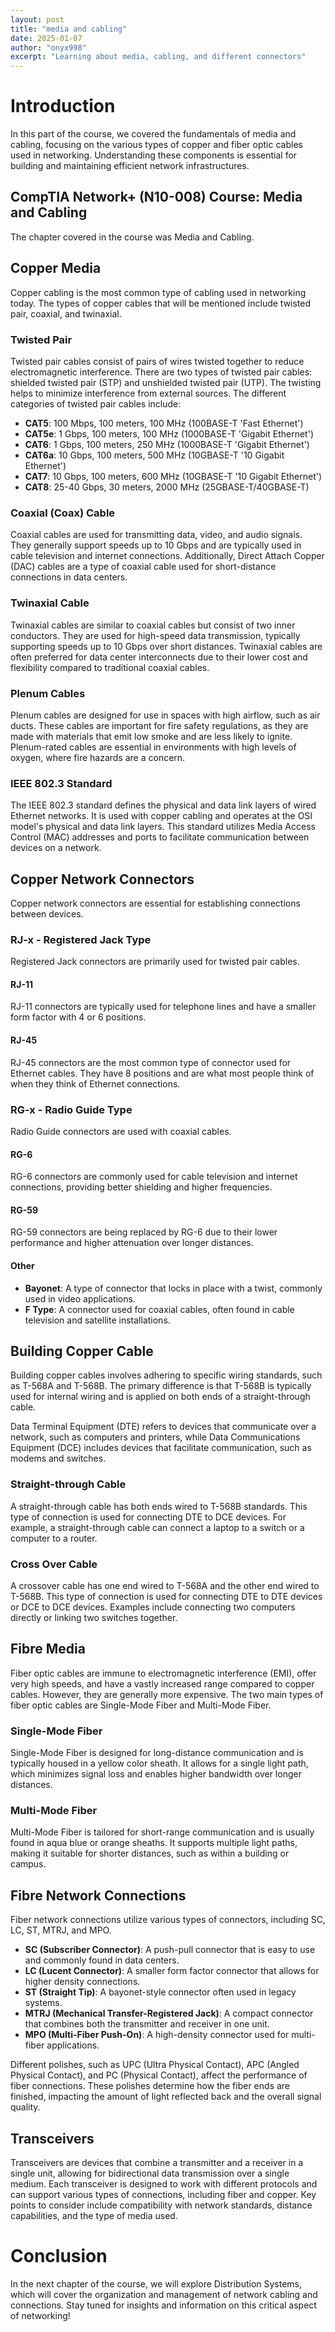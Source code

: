 ```yaml
---
layout: post
title: "media and cabling"
date: 2025-01-07
author: "onyx998"
excerpt: "Learning about media, cabling, and different connectors"
---
```



# Introduction
In this part of the course, we covered the fundamentals of media and cabling, focusing on the various types of copper and fiber optic cables used in networking. Understanding these components is essential for building and maintaining efficient network infrastructures.

## CompTIA Network+ (N10-008) Course: Media and Cabling
The chapter covered in the course was Media and Cabling.

## Copper Media
Copper cabling is the most common type of cabling used in networking today. The types of copper cables that will be mentioned include twisted pair, coaxial, and twinaxial.

### Twisted Pair
Twisted pair cables consist of pairs of wires twisted together to reduce electromagnetic interference. There are two types of twisted pair cables: shielded twisted pair (STP) and unshielded twisted pair (UTP). The twisting helps to minimize interference from external sources. The different categories of twisted pair cables include:

- **CAT5**: 100 Mbps, 100 meters, 100 MHz (100BASE-T 'Fast Ethernet')
- **CAT5e**: 1 Gbps, 100 meters, 100 MHz (1000BASE-T 'Gigabit Ethernet')
- **CAT6**: 1 Gbps, 100 meters, 250 MHz (1000BASE-T 'Gigabit Ethernet')
- **CAT6a**: 10 Gbps, 100 meters, 500 MHz (10GBASE-T '10 Gigabit Ethernet')
- **CAT7**: 10 Gbps, 100 meters, 600 MHz (10GBASE-T '10 Gigabit Ethernet')
- **CAT8**: 25-40 Gbps, 30 meters, 2000 MHz (25GBASE-T/40GBASE-T)

### Coaxial (Coax) Cable
Coaxial cables are used for transmitting data, video, and audio signals. They generally support speeds up to 10 Gbps and are typically used in cable television and internet connections. Additionally, Direct Attach Copper (DAC) cables are a type of coaxial cable used for short-distance connections in data centers.

### Twinaxial Cable 
Twinaxial cables are similar to coaxial cables but consist of two inner conductors. They are used for high-speed data transmission, typically supporting speeds up to 10 Gbps over short distances. Twinaxial cables are often preferred for data center interconnects due to their lower cost and flexibility compared to traditional coaxial cables.

### Plenum Cables
Plenum cables are designed for use in spaces with high airflow, such as air ducts. These cables are important for fire safety regulations, as they are made with materials that emit low smoke and are less likely to ignite. Plenum-rated cables are essential in environments with high levels of oxygen, where fire hazards are a concern.

### IEEE 802.3 Standard
The IEEE 802.3 standard defines the physical and data link layers of wired Ethernet networks. It is used with copper cabling and operates at the OSI model's physical and data link layers. This standard utilizes Media Access Control (MAC) addresses and ports to facilitate communication between devices on a network.

## Copper Network Connectors
Copper network connectors are essential for establishing connections between devices. 

### RJ-x - Registered Jack Type 
Registered Jack connectors are primarily used for twisted pair cables. 

#### RJ-11
RJ-11 connectors are typically used for telephone lines and have a smaller form factor with 4 or 6 positions.

#### RJ-45
RJ-45 connectors are the most common type of connector used for Ethernet cables. They have 8 positions and are what most people think of when they think of Ethernet connections.

### RG-x - Radio Guide Type
Radio Guide connectors are used with coaxial cables.

#### RG-6
RG-6 connectors are commonly used for cable television and internet connections, providing better shielding and higher frequencies.

#### RG-59
RG-59 connectors are being replaced by RG-6 due to their lower performance and higher attenuation over longer distances.

#### Other
- **Bayonet**: A type of connector that locks in place with a twist, commonly used in video applications.
- **F Type**: A connector used for coaxial cables, often found in cable television and satellite installations.

## Building Copper Cable
Building copper cables involves adhering to specific wiring standards, such as T-568A and T-568B. The primary difference is that T-568B is typically used for internal wiring and is applied on both ends of a straight-through cable. 

Data Terminal Equipment (DTE) refers to devices that communicate over a network, such as computers and printers, while Data Communications Equipment (DCE) includes devices that facilitate communication, such as modems and switches.

### Straight-through Cable
A straight-through cable has both ends wired to T-568B standards. This type of connection is used for connecting DTE to DCE devices. For example, a straight-through cable can connect a laptop to a switch or a computer to a router.

### Cross Over Cable
A crossover cable has one end wired to T-568A and the other end wired to T-568B. This type of connection is used for connecting DTE to DTE devices or DCE to DCE devices. Examples include connecting two computers directly or linking two switches together.

## Fibre Media
Fiber optic cables are immune to electromagnetic interference (EMI), offer very high speeds, and have a vastly increased range compared to copper cables. However, they are generally more expensive. The two main types of fiber optic cables are Single-Mode Fiber and Multi-Mode Fiber.

### Single-Mode Fiber
Single-Mode Fiber is designed for long-distance communication and is typically housed in a yellow color sheath. It allows for a single light path, which minimizes signal loss and enables higher bandwidth over longer distances.

### Multi-Mode Fiber
Multi-Mode Fiber is tailored for short-range communication and is usually found in aqua blue or orange sheaths. It supports multiple light paths, making it suitable for shorter distances, such as within a building or campus.

## Fibre Network Connections
Fiber network connections utilize various types of connectors, including SC, LC, ST, MTRJ, and MPO. 

- **SC (Subscriber Connector)**: A push-pull connector that is easy to use and commonly found in data centers.
- **LC (Lucent Connector)**: A smaller form factor connector that allows for higher density connections.
- **ST (Straight Tip)**: A bayonet-style connector often used in legacy systems.
- **MTRJ (Mechanical Transfer-Registered Jack)**: A compact connector that combines both the transmitter and receiver in one unit.
- **MPO (Multi-Fiber Push-On)**: A high-density connector used for multi-fiber applications.

Different polishes, such as UPC (Ultra Physical Contact), APC (Angled Physical Contact), and PC (Physical Contact), affect the performance of fiber connections. These polishes determine how the fiber ends are finished, impacting the amount of light reflected back and the overall signal quality.

## Transceivers
Transceivers are devices that combine a transmitter and a receiver in a single unit, allowing for bidirectional data transmission over a single medium. Each transceiver is designed to work with different protocols and can support various types of connections, including fiber and copper. Key points to consider include compatibility with network standards, distance capabilities, and the type of media used.

# Conclusion
In the next chapter of the course, we will explore Distribution Systems, which will cover the organization and management of network cabling and connections. Stay tuned for insights and information on this critical aspect of networking!

